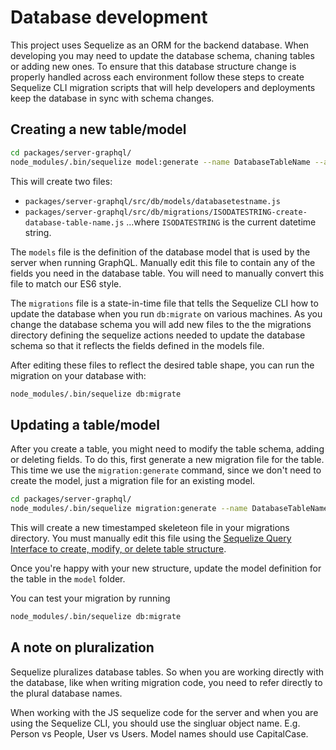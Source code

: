 # Database development
This project uses Sequelize as an ORM for the backend database. When developing you may need to update the database schema, chaning tables or adding new ones. To ensure that this database structure change is properly handled across each environment follow these steps to create Sequelize CLI migration scripts that will help developers and deployments keep the database in sync with schema changes.

## Creating a new table/model

```bash
cd packages/server-graphql/
node_modules/.bin/sequelize model:generate --name DatabaseTableName --attributes exampleField:string
```
 
This will create two files:
* `packages/server-graphql/src/db/models/databasetestname.js`
* `packages/server-graphql/src/db/migrations/ISODATESTRING-create-database-table-name.js`
...where `ISODATESTRING` is the current datetime string.

The `models` file is the definition of the database model that is used by the server when running GraphQL. Manually edit this file to contain any of the fields you need in the database table. You will need to manually convert this file to match our ES6 style.

The `migrations` file is a state-in-time file that tells the Sequelize CLI how to update the database when you run `db:migrate` on various machines. As you change the database schema you will add new files to the the migrations directory defining the sequelize actions needed to update the database schema so that it reflects the fields defined in the models file. 

After editing these files to reflect the desired table shape, you can run the migration on your database with:
```bash
node_modules/.bin/sequelize db:migrate
```

## Updating a table/model
After you create a table, you might need to modify the table schema, adding or deleting fields. To do this, first generate a new migration file for the table. This time we use the `migration:generate` command, since we don't need to create the model, just a migration file for an existing model.

```bash
cd packages/server-graphql/
node_modules/.bin/sequelize migration:generate --name DatabaseTableName 
```
This will create a new timestamped skeleteon file in your migrations directory. You must manually edit this file using the [Sequelize Query Interface to create, modify, or delete table structure](http://docs.sequelizejs.com/class/lib/query-interface.js~QueryInterface.html).

Once you're happy with your new structure, update the model definition for the table in the `model` folder.

You can test your migration by running

```bash
node_modules/.bin/sequelize db:migrate
```

## A note on pluralization
Sequelize pluralizes database tables. So when you are working directly with the database, like when writing migration code, you need to refer directly to the plural database names.

When working with the JS sequelize code for the server and when you are using the Sequelize CLI, you should use the singluar object name. E.g. Person vs People, User vs Users. Model names should use CapitalCase.
